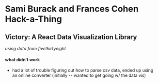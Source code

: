 # Sami Burack and Frances Cohen Hack-a-Thing
## Victory: A React Data Visualization Library

*using data from fivethirtyeight*

#### what didn't work
- had a lot of trouble figuring out how to parse csv data, ended up using an online converter (initially -- wanted to get going w/ the data vis)